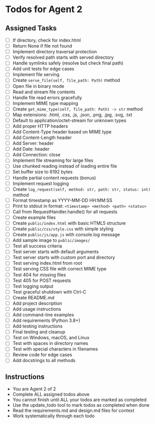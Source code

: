 # Todos for Agent 2

## Assigned Tasks
- [ ] If directory, check for index.html
- [ ] Return None if file not found
- [ ] Implement directory traversal protection
- [ ] Verify resolved path starts with served directory
- [ ] Handle symlinks safely (resolve but check final path)
- [ ] Add unit tests for edge cases
- [ ] Implement file serving
- [ ] Create `serve_file(self, file_path: Path)` method
- [ ] Open file in binary mode
- [ ] Read and stream file contents
- [ ] Handle file read errors gracefully
- [ ] Implement MIME type mapping
- [ ] Create `get_mime_type(self, file_path: Path) -> str` method
- [ ] Map extensions: .html, .css, .js, .json, .png, .jpg, .svg, .txt
- [ ] Default to application/octet-stream for unknown types
- [ ] Add proper HTTP headers
- [ ] Add Content-Type header based on MIME type
- [ ] Add Content-Length header
- [ ] Add Server: header
- [ ] Add Date: header
- [ ] Add Connection: close
- [ ] Implement file streaming for large files
- [ ] Use chunked reading instead of loading entire file
- [ ] Set buffer size to 8192 bytes
- [ ] Handle partial content requests (bonus)
- [ ] Implement request logging
- [ ] Create `log_request(self, method: str, path: str, status: int)` method
- [ ] Format timestamp as YYYY-MM-DD HH:MM:SS
- [ ] Print to stdout in format: `<timestamp> <method> <path> <status>`
- [ ] Call from RequestHandler.handle() for all requests
- [ ] Create example files
- [ ] Create `public/index.html` with basic HTML5 structure
- [ ] Create `public/css/style.css` with simple styling
- [ ] Create `public/js/app.js` with console.log message
- [ ] Add sample image to `public/images/`
- [ ] Test all success criteria
- [ ] Test server starts with default arguments
- [ ] Test server starts with custom port and directory
- [ ] Test serving index.html from root
- [ ] Test serving CSS file with correct MIME type
- [ ] Test 404 for missing files
- [ ] Test 405 for POST requests
- [ ] Test logging output
- [ ] Test graceful shutdown with Ctrl-C
- [ ] Create README.md
- [ ] Add project description
- [ ] Add usage instructions
- [ ] Add command-line examples
- [ ] Add requirements (Python 3.8+)
- [ ] Add testing instructions
- [ ] Final testing and cleanup
- [ ] Test on Windows, macOS, and Linux
- [ ] Test with spaces in directory names
- [ ] Test with special characters in filenames
- [ ] Review code for edge cases
- [ ] Add docstrings to all methods

## Instructions
- You are Agent 2 of 2
- Complete ALL assigned todos above
- You cannot finish until ALL your todos are marked as completed
- Use the update_todo tool to mark todos as completed when done
- Read the requirements.md and design.md files for context
- Work systematically through each todo

